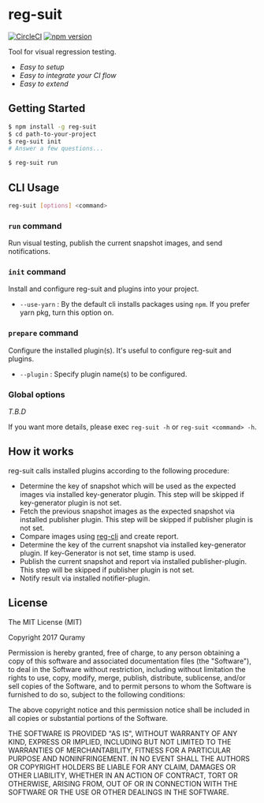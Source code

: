 # reg-suit
[![CircleCI](https://circleci.com/gh/reg-viz/reg-suit.svg?style=svg)](https://circleci.com/gh/reg-viz/reg-suit)
[![npm version](https://badge.fury.io/js/reg-suit.svg)](https://badge.fury.io/js/reg-suit)

Tool for visual regression testing.

* *Easy to setup*
* *Easy to integrate your CI flow*
* *Easy to extend*

## Getting Started

```sh
$ npm install -g reg-suit
$ cd path-to-your-project
$ reg-suit init
# Answer a few questions...
```

```sh
$ reg-suit run
```

## CLI Usage

```sh
reg-suit [options] <command>
```

### `run` command

Run visual testing, publish the current snapshot images, and send notifications.

### `init` command

Install and configure reg-suit and plugins into your project.

- `--use-yarn` : By the default cli installs packages using `npm`. If you prefer yarn pkg, turn this option on.

### `prepare` command

Configure the installed plugin(s). It's useful to configure reg-suit and plugins.

- `--plugin` : Specify plugin name(s) to be configured.

### Global options
*T.B.D*

If you want more details, please exec `reg-suit -h` or `reg-suit <command> -h`.

## How it works

reg-suit calls installed plugins according to the following procedure:

* Determine the key of snapshot which will be used as the expected images via installed key-generator plugin. This step will be skipped if key-generator plugin is not set.
* Fetch the previous snapshot images as the expected snapshot via installed publisher plugin. This step will be skipped if publisher plugin is not set.
* Compare images using [reg-cli](https://github.com/reg-viz/reg-cli) and create report.
* Determine the key of the current snapshot via installed key-generator plugin. If key-Generator is not set, time stamp is used.
* Publish the current snapshot and report via installed publisher-plugin. This step will be skipped if publisher plugin is not set.
* Notify result via installed notifier-plugin.


## License
The MIT License (MIT)

Copyright 2017 Quramy

Permission is hereby granted, free of charge, to any person obtaining a copy of this software and associated documentation files (the "Software"), to deal in the Software without restriction, including without limitation the rights to use, copy, modify, merge, publish, distribute, sublicense, and/or sell copies of the Software, and to permit persons to whom the Software is furnished to do so, subject to the following conditions:

The above copyright notice and this permission notice shall be included in all copies or substantial portions of the Software.

THE SOFTWARE IS PROVIDED "AS IS", WITHOUT WARRANTY OF ANY KIND, EXPRESS OR IMPLIED, INCLUDING BUT NOT LIMITED TO THE WARRANTIES OF MERCHANTABILITY, FITNESS FOR A PARTICULAR PURPOSE AND NONINFRINGEMENT. IN NO EVENT SHALL THE AUTHORS OR COPYRIGHT HOLDERS BE LIABLE FOR ANY CLAIM, DAMAGES OR OTHER LIABILITY, WHETHER IN AN ACTION OF CONTRACT, TORT OR OTHERWISE, ARISING FROM, OUT OF OR IN CONNECTION WITH THE SOFTWARE OR THE USE OR OTHER DEALINGS IN THE SOFTWARE.
